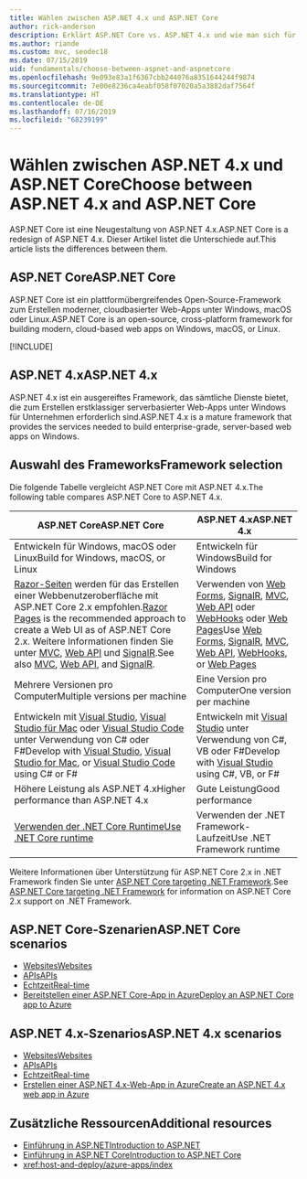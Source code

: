 ```yaml
---
title: Wählen zwischen ASP.NET 4.x und ASP.NET Core
author: rick-anderson
description: Erklärt ASP.NET Core vs. ASP.NET 4.x und wie man sich für eines von beiden entscheidet.
ms.author: riande
ms.custom: mvc, seodec18
ms.date: 07/15/2019
uid: fundamentals/choose-between-aspnet-and-aspnetcore
ms.openlocfilehash: 9e093e83a1f6367cbb244076a8351644244f9874
ms.sourcegitcommit: 7e00e8236ca4eabf058f07020a5a3882daf7564f
ms.translationtype: HT
ms.contentlocale: de-DE
ms.lasthandoff: 07/16/2019
ms.locfileid: "68239199"
---
```

# <a name="choose-between-aspnet-4x-and-aspnet-core"></a><span data-ttu-id="2211c-103">Wählen zwischen ASP.NET 4.x und ASP.NET Core</span><span class="sxs-lookup"><span data-stu-id="2211c-103">Choose between ASP.NET 4.x and ASP.NET Core</span></span>

<span data-ttu-id="2211c-104">ASP.NET Core ist eine Neugestaltung von ASP.NET 4.x.</span><span class="sxs-lookup"><span data-stu-id="2211c-104">ASP.NET Core is a redesign of ASP.NET 4.x.</span></span> <span data-ttu-id="2211c-105">Dieser Artikel listet die Unterschiede auf.</span><span class="sxs-lookup"><span data-stu-id="2211c-105">This article lists the differences between them.</span></span>

## <a name="aspnet-core"></a><span data-ttu-id="2211c-106">ASP.NET Core</span><span class="sxs-lookup"><span data-stu-id="2211c-106">ASP.NET Core</span></span>

<span data-ttu-id="2211c-107">ASP.NET Core ist ein plattformübergreifendes Open-Source-Framework zum Erstellen moderner, cloudbasierter Web-Apps unter Windows, macOS oder Linux.</span><span class="sxs-lookup"><span data-stu-id="2211c-107">ASP.NET Core is an open-source, cross-platform framework for building modern, cloud-based web apps on Windows, macOS, or Linux.</span></span>

[!INCLUDE[](~/includes/benefits.md)]

## <a name="aspnet-4x"></a><span data-ttu-id="2211c-108">ASP.NET 4.x</span><span class="sxs-lookup"><span data-stu-id="2211c-108">ASP.NET 4.x</span></span>

<span data-ttu-id="2211c-109">ASP.NET 4.x ist ein ausgereiftes Framework, das sämtliche Dienste bietet, die zum Erstellen erstklassiger serverbasierter Web-Apps unter Windows für Unternehmen erforderlich sind.</span><span class="sxs-lookup"><span data-stu-id="2211c-109">ASP.NET 4.x is a mature framework that provides the services needed to build enterprise-grade, server-based web apps on Windows.</span></span>

## <a name="framework-selection"></a><span data-ttu-id="2211c-110">Auswahl des Frameworks</span><span class="sxs-lookup"><span data-stu-id="2211c-110">Framework selection</span></span>

<span data-ttu-id="2211c-111">Die folgende Tabelle vergleicht ASP.NET Core mit ASP.NET 4.x.</span><span class="sxs-lookup"><span data-stu-id="2211c-111">The following table compares ASP.NET Core to ASP.NET 4.x.</span></span>

| <span data-ttu-id="2211c-112">ASP.NET Core</span><span class="sxs-lookup"><span data-stu-id="2211c-112">ASP.NET Core</span></span> | <span data-ttu-id="2211c-113">ASP.NET 4.x</span><span class="sxs-lookup"><span data-stu-id="2211c-113">ASP.NET 4.x</span></span> |
|---|---|
|<span data-ttu-id="2211c-114">Entwickeln für Windows, macOS oder Linux</span><span class="sxs-lookup"><span data-stu-id="2211c-114">Build for Windows, macOS, or Linux</span></span>|<span data-ttu-id="2211c-115">Entwickeln für Windows</span><span class="sxs-lookup"><span data-stu-id="2211c-115">Build for Windows</span></span>|
|<span data-ttu-id="2211c-116">[Razor-Seiten](xref:razor-pages/index) werden für das Erstellen einer Webbenutzeroberfläche mit ASP.NET Core 2.x empfohlen.</span><span class="sxs-lookup"><span data-stu-id="2211c-116">[Razor Pages](xref:razor-pages/index) is the recommended approach to create a Web UI as of ASP.NET Core 2.x.</span></span> <span data-ttu-id="2211c-117">Weitere Informationen finden Sie unter [MVC](xref:mvc/overview), [Web API](xref:tutorials/first-web-api) und [SignalR](xref:signalr/introduction).</span><span class="sxs-lookup"><span data-stu-id="2211c-117">See also [MVC](xref:mvc/overview), [Web API](xref:tutorials/first-web-api), and [SignalR](xref:signalr/introduction).</span></span>|<span data-ttu-id="2211c-118">Verwenden von [Web Forms](/aspnet/web-forms), [SignalR](/aspnet/signalr), [MVC](/aspnet/mvc), [Web API](/aspnet/web-api/) oder [WebHooks](/aspnet/webhooks/) oder [Web Pages](/aspnet/web-pages)</span><span class="sxs-lookup"><span data-stu-id="2211c-118">Use [Web Forms](/aspnet/web-forms), [SignalR](/aspnet/signalr), [MVC](/aspnet/mvc), [Web API](/aspnet/web-api/), [WebHooks](/aspnet/webhooks/), or [Web Pages](/aspnet/web-pages)</span></span>|
|<span data-ttu-id="2211c-119">Mehrere Versionen pro Computer</span><span class="sxs-lookup"><span data-stu-id="2211c-119">Multiple versions per machine</span></span>|<span data-ttu-id="2211c-120">Eine Version pro Computer</span><span class="sxs-lookup"><span data-stu-id="2211c-120">One version per machine</span></span>|
|<span data-ttu-id="2211c-121">Entwickeln mit [Visual Studio](https://visualstudio.microsoft.com/vs/), [Visual Studio für Mac](https://visualstudio.microsoft.com/vs/mac/) oder [Visual Studio Code](https://code.visualstudio.com/) unter Verwendung von C# oder F#</span><span class="sxs-lookup"><span data-stu-id="2211c-121">Develop with [Visual Studio](https://visualstudio.microsoft.com/vs/), [Visual Studio for Mac](https://visualstudio.microsoft.com/vs/mac/), or [Visual Studio Code](https://code.visualstudio.com/) using C# or F#</span></span>|<span data-ttu-id="2211c-122">Entwickeln mit [Visual Studio](https://visualstudio.microsoft.com/vs/) unter Verwendung von C#, VB oder F#</span><span class="sxs-lookup"><span data-stu-id="2211c-122">Develop with [Visual Studio](https://visualstudio.microsoft.com/vs/) using C#, VB, or F#</span></span>|
|<span data-ttu-id="2211c-123">Höhere Leistung als ASP.NET 4.x</span><span class="sxs-lookup"><span data-stu-id="2211c-123">Higher performance than ASP.NET 4.x</span></span>|<span data-ttu-id="2211c-124">Gute Leistung</span><span class="sxs-lookup"><span data-stu-id="2211c-124">Good performance</span></span>|
|[<span data-ttu-id="2211c-125">Verwenden der .NET Core Runtime</span><span class="sxs-lookup"><span data-stu-id="2211c-125">Use .NET Core runtime</span></span>](/dotnet/standard/choosing-core-framework-server)|<span data-ttu-id="2211c-126">Verwenden der .NET Framework-Laufzeit</span><span class="sxs-lookup"><span data-stu-id="2211c-126">Use .NET Framework runtime</span></span>|

<span data-ttu-id="2211c-127">Weitere Informationen über Unterstützung für ASP.NET Core 2.x in .NET Framework finden Sie unter [ASP.NET Core targeting .NET Framework](xref:index#target-framework).</span><span class="sxs-lookup"><span data-stu-id="2211c-127">See [ASP.NET Core targeting .NET Framework](xref:index#target-framework) for information on ASP.NET Core 2.x support on .NET Framework.</span></span>

## <a name="aspnet-core-scenarios"></a><span data-ttu-id="2211c-128">ASP.NET Core-Szenarien</span><span class="sxs-lookup"><span data-stu-id="2211c-128">ASP.NET Core scenarios</span></span>

* [<span data-ttu-id="2211c-129">Websites</span><span class="sxs-lookup"><span data-stu-id="2211c-129">Websites</span></span>](xref:tutorials/first-mvc-app/index)
* [<span data-ttu-id="2211c-130">APIs</span><span class="sxs-lookup"><span data-stu-id="2211c-130">APIs</span></span>](xref:tutorials/first-web-api)
* [<span data-ttu-id="2211c-131">Echtzeit</span><span class="sxs-lookup"><span data-stu-id="2211c-131">Real-time</span></span>](xref:signalr/index)
* [<span data-ttu-id="2211c-132">Bereitstellen einer ASP.NET Core-App in Azure</span><span class="sxs-lookup"><span data-stu-id="2211c-132">Deploy an ASP.NET Core app to Azure</span></span>](/azure/app-service/app-service-web-get-started-dotnet)

## <a name="aspnet-4x-scenarios"></a><span data-ttu-id="2211c-133">ASP.NET 4.x-Szenarios</span><span class="sxs-lookup"><span data-stu-id="2211c-133">ASP.NET 4.x scenarios</span></span>

* [<span data-ttu-id="2211c-134">Websites</span><span class="sxs-lookup"><span data-stu-id="2211c-134">Websites</span></span>](/aspnet/mvc)
* [<span data-ttu-id="2211c-135">APIs</span><span class="sxs-lookup"><span data-stu-id="2211c-135">APIs</span></span>](/aspnet/web-api)
* [<span data-ttu-id="2211c-136">Echtzeit</span><span class="sxs-lookup"><span data-stu-id="2211c-136">Real-time</span></span>](/aspnet/signalr)
* [<span data-ttu-id="2211c-137">Erstellen einer ASP.NET 4.x-Web-App in Azure</span><span class="sxs-lookup"><span data-stu-id="2211c-137">Create an ASP.NET 4.x web app in Azure</span></span>](/azure/app-service/app-service-web-get-started-dotnet-framework)

## <a name="additional-resources"></a><span data-ttu-id="2211c-138">Zusätzliche Ressourcen</span><span class="sxs-lookup"><span data-stu-id="2211c-138">Additional resources</span></span>

* [<span data-ttu-id="2211c-139">Einführung in ASP.NET</span><span class="sxs-lookup"><span data-stu-id="2211c-139">Introduction to ASP.NET</span></span>](/aspnet/overview)
* [<span data-ttu-id="2211c-140">Einführung in ASP.NET Core</span><span class="sxs-lookup"><span data-stu-id="2211c-140">Introduction to ASP.NET Core</span></span>](xref:index)
* <xref:host-and-deploy/azure-apps/index>
